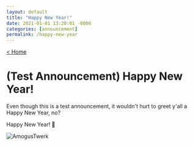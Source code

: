 ```yaml
---
layout: default
title: "Happy New Year!"
date: 2021-01-01 13:20:01 -0000
categories: [announcement]
permalink: /happy-new-year
---
```

[< Home](https://genecromarx.github.io/home)

# (Test Announcement) Happy New Year!

Even though this is a test announcement, it wouldn't hurt to greet y'all a Happy New Year, no?

Happy New Year! 🎉

![AmogusTwerk](https://c.tenor.com/O_x4UCmt5p0AAAAC/among-us-twerk.gif)
